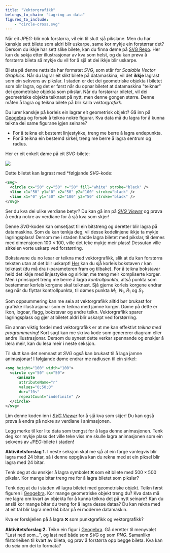 ```yaml
---
title: "Vektorgrafikk"
belongs_to_chain: "Lagring av data"
figures_to_include:
	- "circle-cross.svg"
---
```


Når eit *JPEG*-blir nok forstørra, vil ein til slutt sjå pikslane. Men du har kanskje sett bilete som aldri blir uskarpe, same kor mykje ein forstørrar det? Dersom du ikkje har sett slike bilete, kan du finna døme på [SVG Repo](https://www.svgrepo.com/). Her kan du søkja etter illustrasjonar av kva som helst, og du kan prøva å forstørra bileta så mykje du vil for å sjå at dei ikkje blir uskarpe.

Bileta på denne nettsida har formatet *SVG*, som står for *Scalable Vector Graphics*. Når du lagrar eit slikt bilete på datamaskina, vil det **ikkje** lagrast som ein sekvens av pikslar. I staden er det dei geometriske objekta i biletet som blir lagra, og det er først når du opnar biletet at datamaskina "teiknar" dei geometriske objekta som pikslar. Når du forstørrar biletet, vil dei geometriske objekta teiknast på nytt, men denne gongen større. Denne måten å lagra og teikna bilete på blir kalla *vektorgrafikk*.

Du lurer kanskje på korleis ein lagrar eit geometrisk objekt? Gå inn på [Geogebra](https://www.geogebra.org/classic?lang=no) og forsøk å teikna nokre figurar. Kva data må du lagra for å kunna teikna dei same figurane igjen seinare?

* For å teikna eit bestemt linjestykke, treng me berre å lagra endepunkta.
* For å teikna ein bestemd sirkel, treng me berre å lagra sentrum og radius.

Her er eit enkelt døme på eit *SVG*-bilete:

<img src="/media/markdowncontent/assosiated_files/circle-cross.svg">

Dette biletet kan lagrast med  *følgjande *SVG*-kode:

```xml
<svg>
  <circle cx="50" cy="50" r="50" fill="white" stroke="black" />
  <line x1="50" y1="0" x2="50" y2="100" stroke="black" />
  <line x1="0" y1="50" x2="100" y2="50" stroke="black" />
</svg>
```
Ser du kva dei ulike verdiane betyr? Du kan gå inn på [*SVG Viewer*](https://www.svgviewer.dev/s/fpQJVmYj) og prøva å endra nokre av verdiane for å sjå kva som skjer!

Denne *SVG*-koden kan omsetjast til ein bitstreng og deretter blir lagra på datamaskina. Som du kan tenkja deg, vil desse kodelinjene ikkje ta mykje lagringsplass! Dersom me i staden hadde lagra biletet med pikslar, til dømes med dimensjonen $100\times 100$, ville det teke mykje meir plass! Dessutan ville sirkelen vorte uskarp ved forstørring.

Bokstavane du no lesar er teikna med vektorgrafikk, slik at du kan forstørra teksten utan at det blir uskarpt! [Her](https://www.geogebra.org/m/fjhkhwur) kan du sjå korleis bokstaven *r* kan teiknast (du må dra $t$-parameteren fram og tilbake). For å teikna bokstavar held det ikkje med linjestykke og sirklar, me treng meir kompliserte korger. Men i prinsippet treng me berre å lagra *kontrollpunkta*, altså punkta som bestemmer korleis korgene skal teiknast. Sjå gjerne korleis korgene endrar seg når du flyttar kontrollpunkta, til dømes punkta $M_1$, $N_1$, $R_1$ og $S_1$.

Som oppsummering kan me seia at vektorgrafikk alltid bør brukast for grafiske illustrasjonar som er teikna med jamne korger. Døme på dette er ikon, logoar, flagg, bokstavar og andre teikn. Vektorgrafikk sparer lagringsplass og gjer at biletet aldri blir uskarpt ved forstørring.

Ein annan viktig fordel med vektorgrafikk er at me kan effektivt *teikna med programmering*! Kort sagt kan me skriva kode som genererer diagram eller andre illustrasjonar. Dersom du synest dette verkar spennande og ønskjer å læra meir, kan du lesa meir i neste seksjon.

Til slutt kan det nemnast at *SVG* også kan brukast til å laga jamne animasjonar! I følgjande døme endrar me radiusen til ein sirkel:

```xml
<svg height="100" width="100">
  <circle cy="50" cx="50">
     <animate
      attributeName="r"
      values="0;50;0"
      dur="10s"
      repeatCount="indefinite" />
  </circle>
</svg>
```
Lim denne koden inn i [*SVG Viewer*](https://www.svgviewer.dev/s/LfxtOdK1) for å sjå kva som skjer! Du kan også prøva å endra på nokre av verdiane i animasjonen.

Legg merke til kor lite data som trengst for å laga denne animasjonen. Tenk deg kor mykje plass det ville teke viss me skulle lagra animasjonen som ein sekvens av *JPEG*-bilete i staden!


**Aktivitetsforslag 1.** I neste seksjon skal me sjå at ein farge vanlegvis blir lagra med 24 bitar, så i denne oppgåva kan du rekna med at ein piksel blir lagra med 24 bitar.

Tenk deg at du ønskjer å lagra symbolet ❌ som eit bilete med $500 \times 500$ pikslar. Kor mange bitar treng me for å lagra biletet som pikslar?

Tenk deg at du i staden vil lagra biletet med geometriske objekt. Teikn først figuren i [Geogebra](https://www.geogebra.org/classic?lang=no). Kor mange geometriske  objekt treng du? Kva data må me lagra om kvart av objekta for å kunna teikna det på nytt seinare? Kan du anslå kor mange bitar du treng for å lagra desse dataa? Du kan rekna med at eit tal blir lagra med 64 bitar på ei moderne datamaskin.

Kva er forskjellen på å lagra ❌ som punktgrafikk og vektorgrafikk?

**Aktivitetsforslag 2.** Teikn ein figur i [Geogebra](https://www.geogebra.org/classic?lang=no). Gå deretter til menyvalet "Last ned som...", og last ned både som *SVG* og som *PNG*. Samanlikn filstorleiken til kvart av bileta, og prøv å forstørra opp begge bileta. Kva kan du seia om dei to formata?

